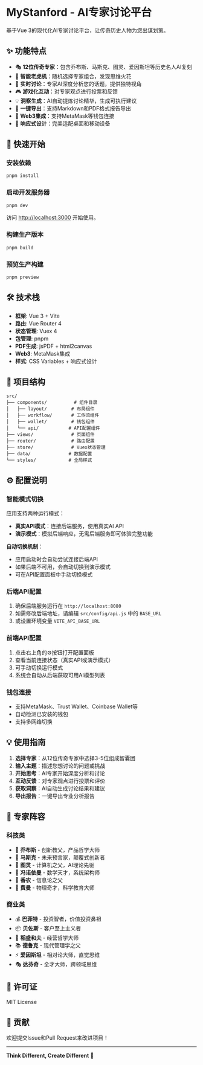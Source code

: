 # MyStanford - AI专家讨论平台

基于Vue 3的现代化AI专家讨论平台，让传奇历史人物为您出谋划策。

## ✨ 功能特点

- 🎭 **12位传奇专家**：包含乔布斯、马斯克、图灵、爱因斯坦等历史名人AI复刻
- 🎰 **智能老虎机**：随机选择专家组合，发现思维火花
- 💬 **实时讨论**：专家AI深度分析您的话题，提供独特视角  
- 🎮 **游戏化互动**：对专家观点进行投票和反馈
- 💡 **洞察生成**：AI自动提炼讨论精华，生成可执行建议
- 📄 **一键导出**：支持Markdown和PDF格式报告导出
- 🔗 **Web3集成**：支持MetaMask等钱包连接
- 📱 **响应式设计**：完美适配桌面和移动设备

## 🚀 快速开始

### 安装依赖
```bash
pnpm install
```

### 启动开发服务器
```bash
pnpm dev
```

访问 [http://localhost:3000](http://localhost:3000) 开始使用。

### 构建生产版本
```bash
pnpm build
```

### 预览生产构建
```bash
pnpm preview
```

## 🛠 技术栈

- **框架**: Vue 3 + Vite
- **路由**: Vue Router 4
- **状态管理**: Vuex 4
- **包管理**: pnpm
- **PDF生成**: jsPDF + html2canvas
- **Web3**: MetaMask集成
- **样式**: CSS Variables + 响应式设计

## 📁 项目结构

```
src/
├── components/          # 组件目录
│   ├── layout/         # 布局组件
│   ├── workflow/       # 工作流组件
│   ├── wallet/         # 钱包组件
│   └── api/           # API配置组件
├── views/              # 页面组件
├── router/             # 路由配置
├── store/              # Vuex状态管理
├── data/              # 数据配置
└── styles/            # 全局样式
```

## ⚙️ 配置说明

### 智能模式切换
应用支持两种运行模式：
- **真实API模式**：连接后端服务，使用真实AI API
- **演示模式**：模拟后端响应，无需后端服务即可体验完整功能

**自动切换机制**：
- 应用启动时会自动尝试连接后端API
- 如果后端不可用，会自动切换到演示模式
- 可在API配置面板中手动切换模式

### 后端API配置
1. 确保后端服务运行在 `http://localhost:8080`
2. 如需修改后端地址，请编辑 `src/config/api.js` 中的 `BASE_URL`
3. 或设置环境变量 `VITE_API_BASE_URL`

### 前端API配置
1. 点击右上角的⚙️按钮打开配置面板
2. 查看当前连接状态（真实API或演示模式）
3. 可手动切换运行模式
4. 系统会自动从后端获取可用AI模型列表

### 钱包连接
- 支持MetaMask、Trust Wallet、Coinbase Wallet等
- 自动检测已安装的钱包
- 支持多网络切换

## 💡 使用指南

1. **选择专家**：从12位传奇专家中选择3-5位组成智囊团
2. **输入主题**：描述您想讨论的问题或挑战
3. **开始思考**：AI专家开始深度分析和讨论
4. **互动反馈**：对专家观点进行投票和评价
5. **获取洞察**：AI自动生成讨论结果和建议
6. **导出报告**：一键导出专业分析报告

## 🎯 专家阵容

### 科技类
- 🍎 **乔布斯** - 创新教父，产品哲学大师
- 🚀 **马斯克** - 未来预言家，颠覆式创新者
- 🤖 **图灵** - 计算机之父，AI理论先驱
- 🧮 **冯诺依曼** - 数学天才，系统架构师
- 📡 **香农** - 信息论之父
- 🔬 **费曼** - 物理奇才，科学教育大师

### 商业类
- 💰 **巴菲特** - 投资智者，价值投资鼻祖
- 📦 **贝佐斯** - 客户至上主义者
- 🏢 **稻盛和夫** - 经营哲学大师
- 📚 **德鲁克** - 现代管理学之父
- ⚡ **爱因斯坦** - 相对论大师，直觉思维
- 🎭 **达芬奇** - 全才大师，跨领域思维

## 📄 许可证

MIT License

## 🤝 贡献

欢迎提交Issue和Pull Request来改进项目！

---

**Think Different, Create Different** 🌟
